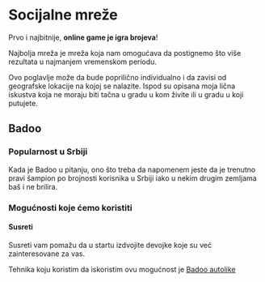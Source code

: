 # Socijalne mreže

Prvo i najbitnije, **online game je igra brojeva**! 

Najbolja mreža je mreža koja nam omogućava da postignemo što više rezultata u najmanjem vremenskom periodu. 

Ovo poglavlje može da bude poprilično individualno i da zavisi od geografske lokacije na kojoj se nalazite. Ispod su opisana moja lična iskustva koja ne moraju biti tačna u gradu u kom živite ili u gradu u koji putujete. 

## Badoo

### Popularnost u Srbiji

Kada je Badoo u pitanju, ono što treba da napomenem jeste da je trenutno pravi šampion po brojnosti korisnika u Srbiji iako u nekim drugim zemljama baš i ne brilira. 

### Mogućnosti koje ćemo koristiti

#### Susreti

Susreti vam pomažu da u startu izdvojite devojke koje su već zainteresovane za vas. 

Tehnika koju koristim da iskoristim ovu mogućnost je [Badoo autolike](https://github.org/nemanjan00/Badoo-Autolike)

